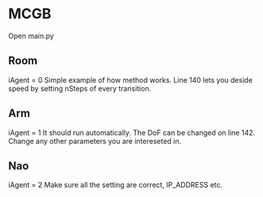 # MCGB

Open main.py

## Room
iAgent = 0
Simple example of how method works. Line 140 lets you deside speed by setting nSteps of every transition.

## Arm
iAgent = 1
It should run automatically. The DoF can be changed on line 142.
Change any other parameters you are intereseted in.

## Nao 
iAgent = 2
Make sure all the setting are correct, IP_ADDRESS etc.
